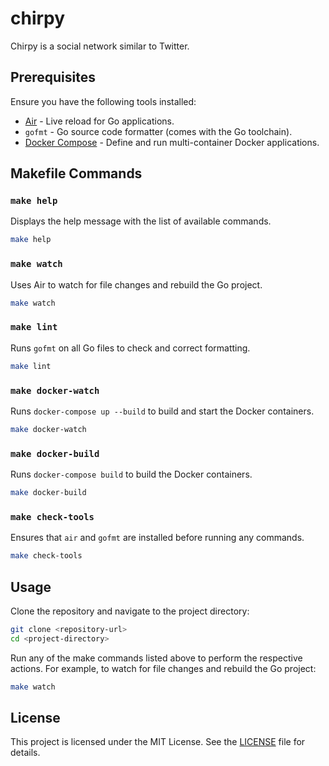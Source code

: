 # chirpy
Chirpy is a social network similar to Twitter.

## Prerequisites

Ensure you have the following tools installed:
- [Air](https://github.com/cosmtrek/air) - Live reload for Go applications.
- `gofmt` - Go source code formatter (comes with the Go toolchain).
- [Docker Compose](https://docs.docker.com/compose/) - Define and run multi-container Docker applications.

## Makefile Commands

### `make help`

Displays the help message with the list of available commands.

```sh
make help
```

### `make watch`

Uses Air to watch for file changes and rebuild the Go project.

```sh
make watch
```

### `make lint`

Runs `gofmt` on all Go files to check and correct formatting.

```sh
make lint
```

### `make docker-watch`

Runs `docker-compose up --build` to build and start the Docker containers.

```sh
make docker-watch
```

### `make docker-build`

Runs `docker-compose build` to build the Docker containers.

```sh
make docker-build
```

### `make check-tools`

Ensures that `air` and `gofmt` are installed before running any commands.

```sh
make check-tools
```

## Usage

Clone the repository and navigate to the project directory:

```sh
git clone <repository-url>
cd <project-directory>
```

Run any of the make commands listed above to perform the respective actions. For example, to watch for file changes and rebuild the Go project:

```sh
make watch
```

## License

This project is licensed under the MIT License. See the [LICENSE](LICENSE) file for details.